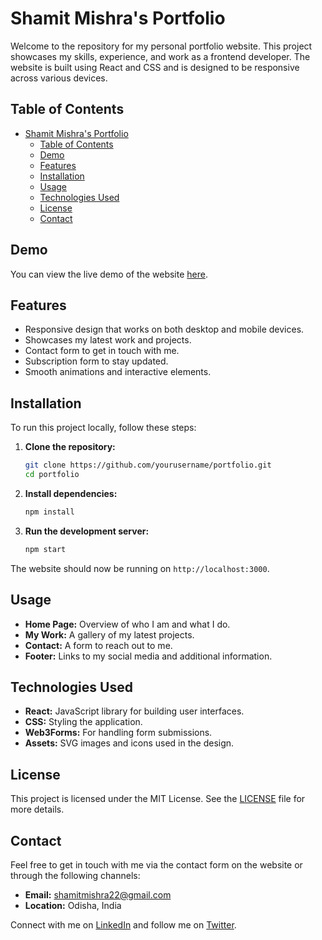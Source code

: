 # Shamit Mishra's Portfolio

Welcome to the repository for my personal portfolio website. This project showcases my skills, experience, and work as a frontend developer. The website is built using React and CSS and is designed to be responsive across various devices.

## Table of Contents

- [Shamit Mishra's Portfolio](#shamit-mishras-portfolio)
  - [Table of Contents](#table-of-contents)
  - [Demo](#demo)
  - [Features](#features)
  - [Installation](#installation)
  - [Usage](#usage)
  - [Technologies Used](#technologies-used)
  - [License](#license)
  - [Contact](#contact)

## Demo

You can view the live demo of the website [here](shamit.is-a.dev).

## Features

- Responsive design that works on both desktop and mobile devices.
- Showcases my latest work and projects.
- Contact form to get in touch with me.
- Subscription form to stay updated.
- Smooth animations and interactive elements.

## Installation

To run this project locally, follow these steps:

1. **Clone the repository:**
   ```bash
   git clone https://github.com/yourusername/portfolio.git
   cd portfolio
   ```

2. **Install dependencies:**
   ```bash
   npm install
   ```

3. **Run the development server:**
   ```bash
   npm start
   ```

The website should now be running on `http://localhost:3000`.

## Usage

- **Home Page:** Overview of who I am and what I do.
- **My Work:** A gallery of my latest projects.
- **Contact:** A form to reach out to me.
- **Footer:** Links to my social media and additional information.

## Technologies Used

- **React:** JavaScript library for building user interfaces.
- **CSS:** Styling the application.
- **Web3Forms:** For handling form submissions.
- **Assets:** SVG images and icons used in the design.

## License

This project is licensed under the MIT License. See the [LICENSE](LICENSE) file for more details.

## Contact

Feel free to get in touch with me via the contact form on the website or through the following channels:

- **Email:** shamitmishra22@gmail.com
- **Location:** Odisha, India

Connect with me on [LinkedIn](#) and follow me on [Twitter](#).
